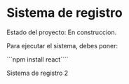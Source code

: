 <h1>Sistema de registro</h1>

Estado del proyecto: En construccion.

Para ejecutar el sistema, debes poner:

```npm install react````

Sistema de registro 2
